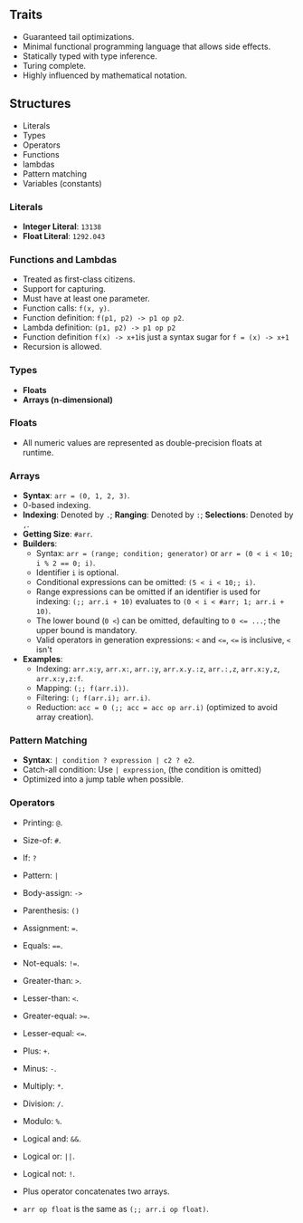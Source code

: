 ## Traits
- Guaranteed tail optimizations.
- Minimal functional programming language that allows side effects.
- Statically typed with type inference.
- Turing complete.
- Highly influenced by mathematical notation.
## Structures
- Literals 
- Types
- Operators
- Functions
- lambdas
- Pattern matching
- Variables (constants)
### Literals
- **Integer Literal**: `13138`
- **Float Literal**: `1292.043`
### Functions and Lambdas
- Treated as first-class citizens.
- Support for capturing.
- Must have at least one parameter.
- Function calls: `f(x, y)`.
- Function definition: `f(p1, p2) -> p1 op p2`.
- Lambda definition: `(p1, p2) -> p1 op p2`
- Function definition `f(x) -> x+1`is just a syntax sugar for `f = (x) -> x+1`
- Recursion is allowed.
### Types
- **Floats**
- **Arrays (n-dimensional)**
### Floats
- All numeric values are represented as double-precision floats at runtime.
### Arrays
- **Syntax**: `arr = (0, 1, 2, 3)`.
- 0-based indexing.
- **Indexing**: Denoted by `.`; **Ranging**: Denoted by `:`; **Selections**: Denoted by `,`.
- **Getting Size**: `#arr`.
- **Builders**:
  - Syntax: `arr = (range; condition; generator)` or `arr = (0 < i < 10; i % 2 == 0; i)`.
  - Identifier `i` is optional.
  - Conditional expressions can be omitted: `(5 < i < 10;; i)`.
  - Range expressions can be omitted if an identifier is used for indexing: `(;; arr.i + 10)` evaluates to `(0 < i < #arr; 1; arr.i + 10)`.
  - The lower bound (`0 <`) can be omitted, defaulting to `0 <= ...`; the upper bound is mandatory.
  - Valid operators in generation expressions: `<` and `<=`, `<=` is inclusive, `<` isn't
- **Examples**:
  - Indexing: `arr.x:y`, `arr.x:`, `arr.:y`, `arr.x.y.:z`, `arr.:,z`, `arr.x:y,z`, `arr.x:y,z:f`.
  - Mapping: `(;; f(arr.i))`.
  - Filtering: `(; f(arr.i); arr.i)`.
  - Reduction: `acc = 0 (;; acc = acc op arr.i)` (optimized to avoid array creation).
### Pattern Matching
- **Syntax**: `| condition ? expression | c2 ? e2`.
- Catch-all condition: Use `| expression`, (the condition is omitted)
- Optimized into a jump table when possible.
### Operators
- Printing: `@`.
- Size-of: `#`.
- If: `?`
- Pattern: `|`
- Body-assign: `->`
- Parenthesis: `()`
- Assignment: `=`.
- Equals: `==`.
- Not-equals: `!=`.
- Greater-than: `>`.
- Lesser-than: `<`.
- Greater-equal: `>=`.
- Lesser-equal: `<=`.
- Plus: `+`.
- Minus: `-`.
- Multiply: `*`.
- Division: `/`.
- Modulo: `%`.
- Logical and: `&&`.
- Logical or: `||`.
- Logical not: `!`.

- Plus operator concatenates two arrays.
- `arr op float` is the same as `(;; arr.i op float)`.